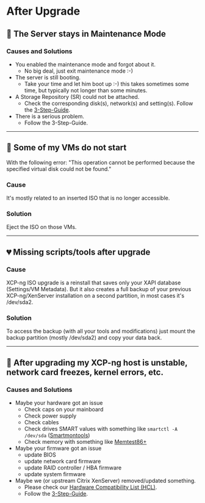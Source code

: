 # After Upgrade

## 🔧 The Server stays in Maintenance Mode

### Causes and Solutions
* You enabled the maintenance mode and forgot about it.
    * No big deal, just exit maintenance mode :-)
* The server is still booting.
    * Take your time and let him boot up :-) this takes sometimes some time, but typically not longer than some minutes.
* A Storage Repository (SR) could not be attached.
    * Check the corresponding disk(s), network(s) and setting(s). Follow the [3-Step-Guide](#general).
* There is a serious problem.
    * Follow the 3-Step-Guide.

***

## 🙅 Some of my VMs do not start

With the following error: "This operation cannot be performed because the specified virtual disk could not be found."

### Cause
It's mostly related to an inserted ISO that is no longer accessible.

### Solution
Eject the ISO on those VMs.

***

## 💔 Missing scripts/tools after upgrade

### Cause

XCP-ng ISO upgrade is a reinstall that saves only your XAPI database (Settings/VM Metadata).
But it also creates a full backup of your previous XCP-ng/XenServer installation on a second partition, in most cases it's /dev/sda2.

### Solution

To access the backup (with all your tools and modifications) just mount the backup partition (mostly /dev/sda2) and copy your data back.

***

## 🐛 After upgrading my XCP-ng host is unstable, network card freezes, kernel errors, etc.

### Causes and Solutions

* Maybe your hardware got an issue
    * Check caps on your mainboard
    * Check power supply
    * Check cables
    * Check drives SMART values with something like `smartctl -A /dev/sda` ([Smartmontools](https://www.smartmontools.org))
    * Check memory with something like [Memtest86+](https://www.memtest.org)
* Maybe your firmware got an issue
    * update BIOS
    * update network card firmware
    * update RAID controller / HBA firmware
    * update system firmware
* Maybe we (or upstream Citrix XenServer) removed/updated something.
    * Please check our [Hardware Compatibility List (HCL)](../../installation/hardware).
    * Follow the [3-Step-Guide](#general).